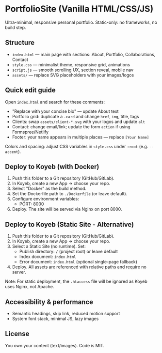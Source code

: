 # PortfolioSite (Vanilla HTML/CSS/JS)

Ultra-minimal, responsive personal portfolio. Static-only: no frameworks, no build step.

## Structure
- `index.html` — main page with sections: About, Portfolio, Collaborations, Contact
- `style.css` — minimalist theme, responsive grid, animations
- `script.js` — smooth scrolling UX, section reveal, mobile nav
- `assets/` — replace SVG placeholders with your images/logos

## Quick edit guide
Open `index.html` and search for these comments:
- "Replace with your concise bio" — update About text
- Portfolio grid: duplicate a `.card` and change `href`, `img`, title, tags
- Clients: swap `assets/client-*.svg` with your logos and update `alt`
- Contact: change email/link; update the form `action` if using Formspree/Netlify
- Footer: your name appears in multiple places — replace `[Your Name]`

Colors and spacing: adjust CSS variables in `style.css` under `:root` (e.g. `--accent`).

## Deploy to Koyeb (with Docker)
1. Push this folder to a Git repository (GitHub/GitLab).
2. In Koyeb, create a new App → choose your repo.
3. Select "Docker" as the build method.
4. Set the Dockerfile path to `./Dockerfile` (or leave default).
5. Configure environment variables:
   - PORT: 8000
6. Deploy. The site will be served via Nginx on port 8000.

## Deploy to Koyeb (Static Site - Alternative)
1. Push this folder to a Git repository (GitHub/GitLab).
2. In Koyeb, create a new App → choose your repo.
3. Select a Static Site (no runtime). Set:
   - Publish directory: `/` (project root) or leave default
   - Index document: `index.html`
   - Error document: `index.html` (optional single-page fallback)
4. Deploy. All assets are referenced with relative paths and require no server.

Note: For static deployment, the `.htaccess` file will be ignored as Koyeb uses Nginx, not Apache.

## Accessibility & performance
- Semantic headings, skip link, reduced motion support
- System font stack, minimal JS, lazy images

## License
You own your content (text/images). Code is MIT.
